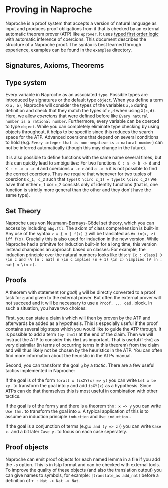 # Proving in Naproche

Naproche is a proof system that accepts a version of natural language as input and produces proof obligations
from it that is checked by an external automatic theorem prover (ATP) like `eprover`.
It uses [typed first order logic](http://users.cecs.anu.edu.au/~baumgart/publications/TFFArith.pdf) with automatic inference of coercions.
This document describes the structure of a Naproche proof. The syntax is best learned through experience,
examples can be found in the `examples` directory.

## Signatures, Axioms, Theorems

## Type system

Every variable in Naproche as an associated `type`. Possible types are introduced by signatures
or the default type `object`. When you define a term `X(a, b)`, Naproche will consider the types
of the variables `a,b` during definition and check that they match the types of `c,d` when using `X(c,d)`.
Here, we allow *coercions* that were defined before like `Every natural number is a rational number`.
Furthermore, every variable can be coerced to type `object`. 
While you can completely eliminate type checking by using objects
throughout, it helps to be specific since this reduces the search space for the ATP.
Advanced coersions that depend on several conditions to hold (e.g. `Every integer that is non-negative is a natural number`)
can not be inferred automatically (though this may change in the future).

It is also possible to define functions with the same name several times, but this can quickly
lead to ambiguities: For two functions `X : a -> b -> d` and `X : c -> a -> d` and coercions
`a -> c` and `a -> b` it is not possible to find the correct coercions. Thus we require that
whenever for two tuples of coercions `c_1, c_2` such that `type(X \circ c_1) = type(X \circ c_2)` we have
that either `c_1` xor `c_2` consists only of identity functions (that is, one function is strictly
more general than the other and they don't have the same type).

## Set Theory

Naproche uses von Neumann-Bernays-Gödel set theory, which you can access by including `nbg.ftl`.
The axiom of class comprehension is built-in: Any use of the syntax `z = { x | f(x) }` will be 
translated as `∀x in(x, z) iff f(x)`.
Crucially this is also used for induction in the new version. While Naproche had a primitve for
induction built-in for a long time, this version instead champions an approach based on classes:
For example, the induction principle over the natural numbers looks like this:
`∀ [c : class] 0 \in c and (∀ [n : nat] n \in c implies (n + 1) \in c) \implies (∀ [n : nat] n \in c)`.

## Proofs

A theorem with statement (or *goal*) `g` will be directly converted to a proof task for `g` and given to the external prover.
But often the external prover will not succeed and it will be necessary to use a `Proof. ... qed.` block.
In such a situation, you have two choices:

First, you can state a claim `h` which will then by proven by the ATP and afterwards be added as a hypothesis.
This is especially useful if the proof contains several big steps which you would like to guide the ATP through.
It is possible to add a term `(by thm1)` at the end of the claim. Then we will instruct the ATP to consider this
`thm1` as important. That is useful if `thm1` as very dissimilar (in terms of occurring terms in this theorem)
from the claim and will thus likely not be chosen by the heuristics in the ATP. You can often find more information
about the heuristic in the ATPs manual.

Second, you can transform the goal `g` by a *tactic*. There are a few useful tactics implemented in Naproche:

If the goal is of the form `forall x (isXY(x) => y)` you can write `Let x be xy.` to transform the goal into `y`
and add `isXY(x)` as a hypothesis. Since ATPs can do that themselves this is most useful in combination with other tactics.

If the goal is of the form `y` and there is a theorem `thm: x => y` you can write `Use thm.` to transform the goal
into `x`. A typical application of this is to assume an induction principle `induction` and `Use induction.`.

If the goal is a conjunction of terms (e.g.`x and (y => z)`) you can write `Case x.` and a bit later `Case y.` 
to focus on each case seperately.

## Proof objects

Naproche can emit proof objects for each named lemma in a file if you add the `-p` option.
This is in tstp format and can be checked with external tools.
To improve the quality of these objects (and also the translation output) you can give
names to symbols, for example: `[translate_as add_nat]` before a definition of `+ : Nat -> Nat -> Nat`.